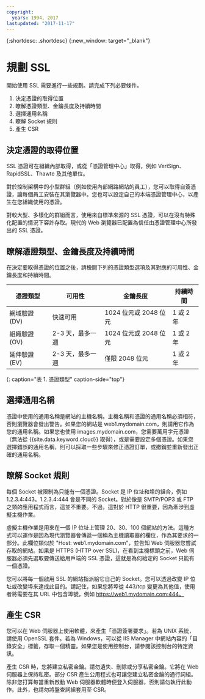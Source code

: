 ```yaml
---
copyright:
  years: 1994, 2017
lastupdated: "2017-11-17"
---
```


{:shortdesc: .shortdesc}
{:new_window: target="_blank"}

# 規劃 SSL

開始使用 SSL 需要進行一些規劃。請完成下列必要條件。

1. 決定憑證的取得位置
2. 瞭解憑證類型、金鑰長度及持續時間
3. 選擇通用名稱
4. 瞭解 Socket 規則
5. 產生 CSR

## 決定憑證的取得位置

SSL 憑證可在組織內部取得，或從「憑證管理中心」取得，例如 VeriSign、RapidSSL、Thawte 及其他單位。  

對於控制架構中的小型群組（例如使用內部網路網站的員工），您可以取得自簽憑證，讓每個員工安裝在其瀏覽器中。您也可以設定自己的本端憑證管理中心，以產生在您組織使用的憑證。

對較大型、多樣化的群組而言，使用來自標準來源的 SSL 憑證，可以在沒有特殊化配置的情況下容許存取。現代的 Web 瀏覽器已配置為信任由憑證管理中心所發出的 SSL 憑證。

## 瞭解憑證類型、金鑰長度及持續時間

在決定要取得憑證的位置之後，請檢閱下列的憑證類型選項及其對應的可用性、金鑰長度和持續時間。

|              憑證類型|  可用性|  金鑰長度|  持續時間|
| --------------------------------------- | --------------------------------- | -------------------------- | -------------------------- |
|網域驗證 (DV)| 快速可用| 1024 位元或 2048 位元| 1 或 2 年|
|組織驗證 (OV)             | 2-3 天，最多一週| 1024 位元或 2048 位元| 1 或 2 年|
|延伸驗證 (EV)| 2-3 天，最多一週| 僅限 2048 位元| 1 或 2 年|
{: caption="表 1. 憑證類型" caption-side="top"}   


## 選擇通用名稱

憑證中使用的通用名稱是網站的主機名稱。主機名稱和憑證的通用名稱必須相符，否則瀏覽器會發出警告。如果您的網站是 web1.mydomain.com，則請用它作為您的通用名稱。如果您也使用 images.mydomain.com，您需要萬用字元憑證（無法從 {{site.data.keyword.cloud}} 取得），或是需要設定多個憑證。如果您選擇錯誤的通用名稱，則可以採取一些步驟來修正憑證訂單，或撤銷並重新發出正確的通用名稱。  

## 瞭解 Socket 規則

每個 Socket 被限制為只能有一個憑證。Socket 是 IP 位址和埠的組合，例如 1.2.3.4:443。1.2.3.4:444 會是不同的 Socket。對於像是 SMTP/POP3 或 FTP 之類的應用程式而言，這並不重要。不過，這對於 HTTP 很重要，因為牽涉到虛擬主機作業。

虛擬主機作業是用來在一個 IP 位址上管理 20、30、100 個網站的方法。這種方式可以運作是因為現代瀏覽器會傳遞一個稱為主機讀取器的欄位，作為其要求的一部分。此欄位類似於 "Host: web1.mydomain.com"，並告知 Web 伺服器您嘗試存取的網站。如果是 HTTPS (HTTP over SSL)，在看到主機標頭之前，Web 伺服器必須先選取要傳送給用戶端的 SSL 憑證，這就是為何給定的 Socket 只能有一個憑證。

您可以將每一個啟用 SSL 的網站指派給它自己的 Socket。您可以透過改變 IP 位址或改變埠來達成此目的。請記住，如果您將埠從 443/tcp 變更為其他值，使用者將需要在其 URL 中包含埠號，例如 https://web1.mydomain.com:444。

## 產生 CSR

您可以在 Web 伺服器上使用軟體，來產生「憑證簽署要求」。若為 UNIX 系統，請使用 OpenSSL 套件。若為 Windows，可以從 IIS Manager 中網站內容的「目錄安全」標籤，存取一個精靈。如果您是使用控制台，請參閱該控制台的特定資訊。

產生 CSR 時，您將建立私密金鑰。請勿遺失、刪除或分享私密金鑰。它將在 Web 伺服器上保持私密。部分 CSR 產生公用程式也可讓您建立私密金鑰的通行詞組。除非您打算每當重新啟動 Web 伺服器軟體時便登入伺服器，否則請勿執行此動作。此外，也請勿將盤查詞組套用至 CSR。

